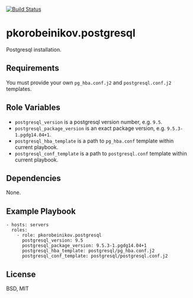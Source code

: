 [![Build Status](https://travis-ci.org/pkorobeinikov/ansible-role-postgresql.svg?branch=master)](https://travis-ci.org/pkorobeinikov/ansible-role-postgresql)

pkorobeinikov.postgresql
========================

Postgresql installation.

Requirements
------------

You must provide your own `pg_hba.conf.j2` and `postgresql.conf.j2` templates.

Role Variables
--------------

* `postgresql_version` is a postgresql version number, e.g. `9.5`.
* `postgresql_package_version` is an exact package version, e.g. `9.5.3-1.pgdg14.04+1`.
* `postgresql_hba_template` is a path to `pg_hba.conf` template within current playbook.
* `postgresql_conf_template` is a path to `postgresql.conf` template within current playbook.

Dependencies
------------

None.

Example Playbook
----------------

    - hosts: servers
      roles:
        - role: pkorobeinikov.postgresql
          postgresql_version: 9.5
          postgresql_package_version: 9.5.3-1.pgdg14.04+1
          postgresql_hba_template: postgresql/pg_hba.conf.j2
          postgresql_conf_template: postgresql/postgresql.conf.j2

License
-------

BSD, MIT
